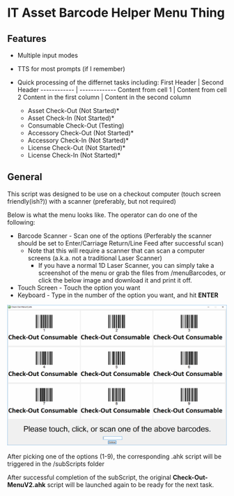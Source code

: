 # IT Asset Barcode Helper Menu Thing

## Features
* Multiple input modes
* TTS for most prompts (if I remember)
* Quick processing of the differnet tasks including:
First Header | Second Header
------------ | -------------
Content from cell 1 | Content from cell 2
Content in the first column | Content in the second column

	* Asset Check-Out	(Not Started)*
	* Asset Check-In	(Not Started)*
	* Consumable Check-Out (Testing)
	* Accessory Check-Out	(Not Started)*
	* Accessory Check-In	(Not Started)*
	* License Check-Out	(Not Started)*
	* License Check-In	(Not Started)*
	

## General
This script was designed to be use on a checkout computer (touch screen friendly(ish?)) with a scanner (preferably, but not required)

Below is what the menu looks like.  The operator can do one of the following:
* Barcode Scanner - Scan one of the options (Perferably the scanner should be set to Enter/Carriage Return/Line Feed after successful scan)
	* Note that this will require a scanner that can scan a computer screens (a.k.a. not a traditional Laser Scanner)
		* If you have a normal 1D Laser Scanner, you can simply take a screenshot of the menu or grab the files from /menuBarcodes, or click the below image and download it and print it off.
* Touch Screen - Touch the option you want
* Keyboard - Type in the number of the option you want, and hit **ENTER**


![alt text](/readmeImages/menu.png)

After picking one of the options (1-9), the corresponding .ahk script will be triggered in the /subScripts folder

After successful completion of the subScript, the original **Check-Out-MenuV2.ahk** script will be launched again to be ready for the next task.